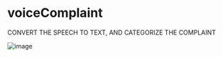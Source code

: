 # voiceComplaint
CONVERT THE SPEECH TO TEXT, AND CATEGORIZE THE COMPLAINT

![image](https://github.com/user-attachments/assets/1753622e-6185-4609-a87b-0d9c0a901685)
